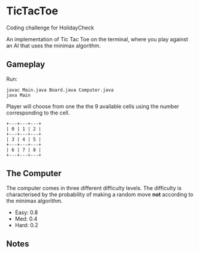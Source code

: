# TicTacToe
Coding challenge for HolidayCheck

An implementation of Tic Tac Toe on the terminal, where you play against an AI that uses the minimax algorithm.

## Gameplay

Run:

    javac Main.java Board.java Computer.java
    java Main

Player will choose from one the the 9 available cells using the number corresponding to the cell.

    +---+---+---+
    | 0 | 1 | 2 |
    +---+---+---+
    | 3 | 4 | 5 |
    +---+---+---+
    | 6 | 7 | 8 |
    +---+---+---+

## The Computer

The computer comes in three different difficulty levels. The difficulty is characterised by the probability of making a random move **not** according to the minimax algorithm.

 - Easy: 0.8
 - Med: 0.4
 - Hard: 0.2

## Notes
